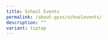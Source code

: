 ```yaml
---
title: School Events
permalink: /about-gyss/schoolevents/
description: ""
variant: tiptap
---
```

<p></p>
<p></p>
